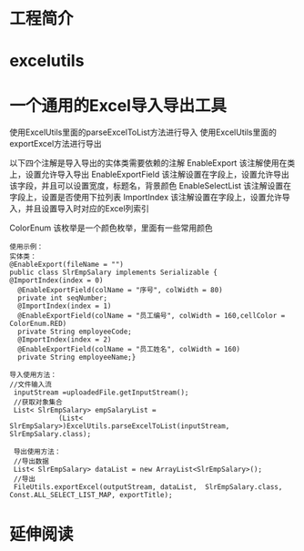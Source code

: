 # 工程简介

# excelutils
# 一个通用的Excel导入导出工具
使用ExcelUtils里面的parseExcelToList方法进行导入
使用ExcelUtils里面的exportExcel方法进行导出

以下四个注解是导入导出的实体类需要依赖的注解
EnableExport
该注解使用在类上，设置允许导入导出
EnableExportField
该注解设置在字段上，设置允许导出该字段，并且可以设置宽度，标题名，背景颜色
EnableSelectList
该注解设置在字段上，设置是否使用下拉列表
ImportIndex
该注解设置在字段上，设置允许导入，并且设置导入时对应的Excel列索引

ColorEnum
该枚举是一个颜色枚举，里面有一些常用颜色

 
    使用示例：
    实体类：
    @EnableExport(fileName = "")
    public class SlrEmpSalary implements Serializable {
    @ImportIndex(index = 0)
      @EnableExportField(colName = "序号", colWidth = 80)
      private int seqNumber;
      @ImportIndex(index = 1)
      @EnableExportField(colName = "员工编号", colWidth = 160,cellColor = ColorEnum.RED)
      private String employeeCode;
      @ImportIndex(index = 2)
      @EnableExportField(colName = "员工姓名", colWidth = 160)
      private String employeeName;}
    
    导入使用方法：
    //文件输入流
     inputStream =uploadedFile.getInputStream();
     //获取对象集合
     List< SlrEmpSalary> empSalaryList =
                (List< SlrEmpSalary>)ExcelUtils.parseExcelToList(inputStream,  SlrEmpSalary.class);
                
     导出使用方法：
     //导出数据
     List< SlrEmpSalary> dataList = new ArrayList<SlrEmpSalary>();
     //导出
     FileUtils.exportExcel(outputStream, dataList,  SlrEmpSalary.class, Const.ALL_SELECT_LIST_MAP, exportTitle);
                
                
                
    
    
   

# 延伸阅读

